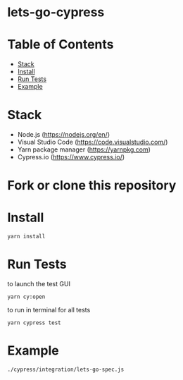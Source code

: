 # lets-go-cypress

# Table of Contents
* [Stack](#stack)
* [Install](#install)
* [Run Tests](#run-tests)
* [Example](#example)


# Stack
* Node.js (https://nodejs.org/en/)
* Visual Studio Code (https://code.visualstudio.com/)
* Yarn package manager (https://yarnpkg.com)
* Cypress.io (https://www.cypress.io/)

# Fork or clone this repository

# Install
```
yarn install
```

# Run Tests
to launch the test GUI
```
yarn cy:open
```
to run in terminal for all tests
```
yarn cypress test
```

# Example
`./cypress/integration/lets-go-spec.js`
